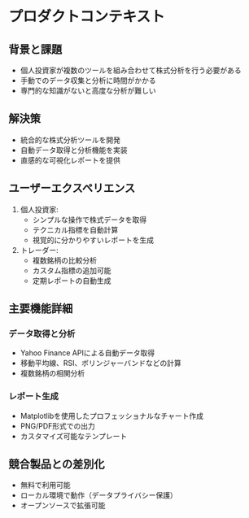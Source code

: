 # プロダクトコンテキスト

## 背景と課題
- 個人投資家が複数のツールを組み合わせて株式分析を行う必要がある
- 手動でのデータ収集と分析に時間がかかる
- 専門的な知識がないと高度な分析が難しい

## 解決策
- 統合的な株式分析ツールを開発
- 自動データ取得と分析機能を実装
- 直感的な可視化レポートを提供

## ユーザーエクスペリエンス
1. 個人投資家:
   - シンプルな操作で株式データを取得
   - テクニカル指標を自動計算
   - 視覚的に分かりやすいレポートを生成
2. トレーダー:
   - 複数銘柄の比較分析
   - カスタム指標の追加可能
   - 定期レポートの自動生成

## 主要機能詳細
### データ取得と分析
- Yahoo Finance APIによる自動データ取得
- 移動平均線、RSI、ボリンジャーバンドなどの計算
- 複数銘柄の相関分析

### レポート生成
- Matplotlibを使用したプロフェッショナルなチャート作成
- PNG/PDF形式での出力
- カスタマイズ可能なテンプレート

## 競合製品との差別化
- 無料で利用可能
- ローカル環境で動作（データプライバシー保護）
- オープンソースで拡張可能
